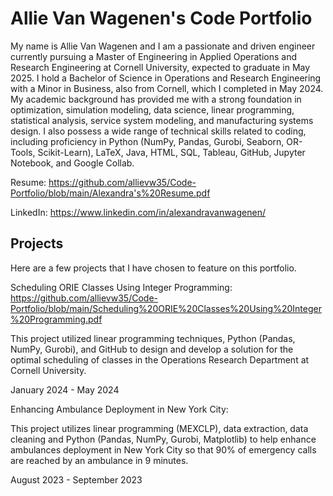 # Allie Van Wagenen's Code Portfolio

My name is Allie Van Wagenen and I am a passionate and driven engineer currently pursuing a Master of Engineering in Applied Operations and Research Engineering at Cornell University, expected to graduate in May 2025. I hold a Bachelor of Science in Operations and Research Engineering with a Minor in Business, also from Cornell, which I completed in May 2024. My academic background has provided me with a strong foundation in optimization, simulation modeling, data science, linear programming, statistical analysis, service system modeling, and manufacturing systems design. I also possess a wide range of technical skills related to coding, including proficiency in Python (NumPy, Pandas, Gurobi, Seaborn, OR-Tools, Scikit-Learn), LaTeX, Java, HTML, SQL, Tableau, GitHub, Jupyter Notebook, and Google Collab.

Resume: https://github.com/allievw35/Code-Portfolio/blob/main/Alexandra's%20Resume.pdf

LinkedIn: https://www.linkedin.com/in/alexandravanwagenen/

## Projects

Here are a few projects that I have chosen to feature on this portfolio.

Scheduling ORIE Classes Using Integer Programming: https://github.com/allievw35/Code-Portfolio/blob/main/Scheduling%20ORIE%20Classes%20Using%20Integer%20Programming.pdf

This project utilized linear programming techniques, Python (Pandas, NumPy, Gurobi), and GitHub to design and develop a solution for the optimal scheduling of classes in the Operations Research Department at Cornell University.

January 2024 - May 2024

Enhancing Ambulance Deployment in New York City:

This project utilizes linear programming (MEXCLP), data extraction, data cleaning and Python (Pandas, NumPy, Gurobi, Matplotlib) to help enhance ambulances deployment in New York City so that 90% of emergency calls are reached by an ambulance in 9 minutes. 

August 2023 - September 2023
